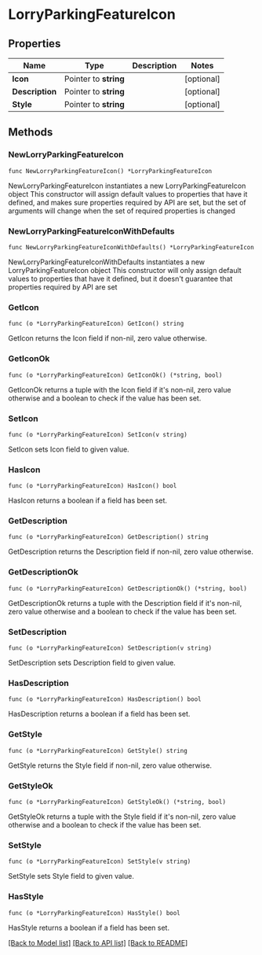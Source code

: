 # LorryParkingFeatureIcon

## Properties

Name | Type | Description | Notes
------------ | ------------- | ------------- | -------------
**Icon** | Pointer to **string** |  | [optional] 
**Description** | Pointer to **string** |  | [optional] 
**Style** | Pointer to **string** |  | [optional] 

## Methods

### NewLorryParkingFeatureIcon

`func NewLorryParkingFeatureIcon() *LorryParkingFeatureIcon`

NewLorryParkingFeatureIcon instantiates a new LorryParkingFeatureIcon object
This constructor will assign default values to properties that have it defined,
and makes sure properties required by API are set, but the set of arguments
will change when the set of required properties is changed

### NewLorryParkingFeatureIconWithDefaults

`func NewLorryParkingFeatureIconWithDefaults() *LorryParkingFeatureIcon`

NewLorryParkingFeatureIconWithDefaults instantiates a new LorryParkingFeatureIcon object
This constructor will only assign default values to properties that have it defined,
but it doesn't guarantee that properties required by API are set

### GetIcon

`func (o *LorryParkingFeatureIcon) GetIcon() string`

GetIcon returns the Icon field if non-nil, zero value otherwise.

### GetIconOk

`func (o *LorryParkingFeatureIcon) GetIconOk() (*string, bool)`

GetIconOk returns a tuple with the Icon field if it's non-nil, zero value otherwise
and a boolean to check if the value has been set.

### SetIcon

`func (o *LorryParkingFeatureIcon) SetIcon(v string)`

SetIcon sets Icon field to given value.

### HasIcon

`func (o *LorryParkingFeatureIcon) HasIcon() bool`

HasIcon returns a boolean if a field has been set.

### GetDescription

`func (o *LorryParkingFeatureIcon) GetDescription() string`

GetDescription returns the Description field if non-nil, zero value otherwise.

### GetDescriptionOk

`func (o *LorryParkingFeatureIcon) GetDescriptionOk() (*string, bool)`

GetDescriptionOk returns a tuple with the Description field if it's non-nil, zero value otherwise
and a boolean to check if the value has been set.

### SetDescription

`func (o *LorryParkingFeatureIcon) SetDescription(v string)`

SetDescription sets Description field to given value.

### HasDescription

`func (o *LorryParkingFeatureIcon) HasDescription() bool`

HasDescription returns a boolean if a field has been set.

### GetStyle

`func (o *LorryParkingFeatureIcon) GetStyle() string`

GetStyle returns the Style field if non-nil, zero value otherwise.

### GetStyleOk

`func (o *LorryParkingFeatureIcon) GetStyleOk() (*string, bool)`

GetStyleOk returns a tuple with the Style field if it's non-nil, zero value otherwise
and a boolean to check if the value has been set.

### SetStyle

`func (o *LorryParkingFeatureIcon) SetStyle(v string)`

SetStyle sets Style field to given value.

### HasStyle

`func (o *LorryParkingFeatureIcon) HasStyle() bool`

HasStyle returns a boolean if a field has been set.


[[Back to Model list]](../README.md#documentation-for-models) [[Back to API list]](../README.md#documentation-for-api-endpoints) [[Back to README]](../README.md)


